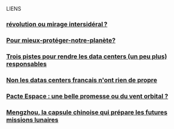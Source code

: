  

LIENS
### [révolution ou mirage intersidéral ?](https://usbeketrica.com/fr/article/envoyer-des-data-centers-en-orbite-revolution-ou-mirage-intersideral-espace?utm_source=firefox-newtab-fr-fr#)

### [Pour mieux-protéger-notre-planète?](https://www.techniques-ingenieur.fr/actualite/articles/des-datacenters-dans-l-espace-pour-mieux-proteger-notre-planete-146892/)

### [Trois pistes pour rendre les data centers (un peu plus) responsables](https://usbeketrica.com/fr/article/trois-pistes-pour-rendre-les-data-centers-un-peu-plus-responsables)

### [Non les datas centers francais n'ont rien de propre](https://usbeketrica.com/fr/article/eau-accaparement-des-terres-non-les-data-centers-francais-n-ont-rien-de-propre)

### [Pacte Espace : une belle promesse ou du vent orbital ?](https://www.agences-spatiales.fr/pacte-espace/)

### [Mengzhou, la capsule chinoise qui prépare les futures missions lunaires](https://www.agences-spatiales.fr/capsule-chinoise-mengzhou-lune/)